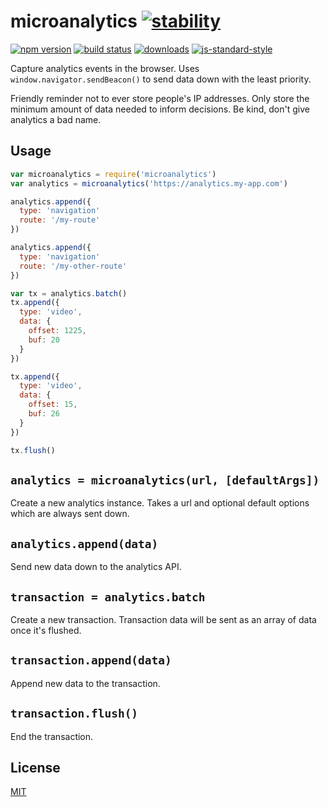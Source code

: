 # microanalytics [![stability][0]][1]
[![npm version][2]][3] [![build status][4]][5]
[![downloads][8]][9] [![js-standard-style][10]][11]

Capture analytics events in the browser. Uses `window.navigator.sendBeacon()`
to send data down with the least priority.

Friendly reminder not to ever store people's IP addresses. Only store the
minimum amount of data needed to inform decisions. Be kind, don't give
analytics a bad name.

## Usage
```js
var microanalytics = require('microanalytics')
var analytics = microanalytics('https://analytics.my-app.com')

analytics.append({
  type: 'navigation'
  route: '/my-route'
})

analytics.append({
  type: 'navigation'
  route: '/my-other-route'
})

var tx = analytics.batch()
tx.append({
  type: 'video',
  data: {
    offset: 1225,
    buf: 20
  }
})

tx.append({
  type: 'video',
  data: {
    offset: 15,
    buf: 26
  }
})

tx.flush()
```

## `analytics = microanalytics(url, [defaultArgs])`
Create a new analytics instance. Takes a url and optional default options which
are always sent down.

## `analytics.append(data)`
Send new data down to the analytics API.

## `transaction = analytics.batch`
Create a new transaction. Transaction data will be sent as an array of data
once it's flushed.

## `transaction.append(data)`
Append new data to the transaction.

## `transaction.flush()`
End the transaction.

## License
[MIT](https://tldrlegal.com/license/mit-license)

[0]: https://img.shields.io/badge/stability-experimental-orange.svg?style=flat-square
[1]: https://nodejs.org/api/documentation.html#documentation_stability_index
[2]: https://img.shields.io/npm/v/microanalytics.svg?style=flat-square
[3]: https://npmjs.org/package/microanalytics
[4]: https://img.shields.io/travis/yoshuawuyts/microanalytics/master.svg?style=flat-square
[5]: https://travis-ci.org/yoshuawuyts/microanalytics
[6]: https://img.shields.io/codecov/c/github/yoshuawuyts/microanalytics/master.svg?style=flat-square
[7]: https://codecov.io/github/yoshuawuyts/microanalytics
[8]: http://img.shields.io/npm/dm/microanalytics.svg?style=flat-square
[9]: https://npmjs.org/package/microanalytics
[10]: https://img.shields.io/badge/code%20style-standard-brightgreen.svg?style=flat-square
[11]: https://github.com/feross/standard
